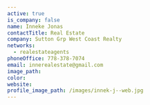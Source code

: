 ```yaml
---
active: true
is_company: false
name: Inneke Jonas
contactTitle: Real Estate
company: Sutton Grp West Coast Realty
networks:
  - realestateagents
phoneOffice: 778-378-7074
email: innerealestate@gmail.com
image_path:
color:
website:
profile_image_path: /images/innek-j--web.jpg
---
```



